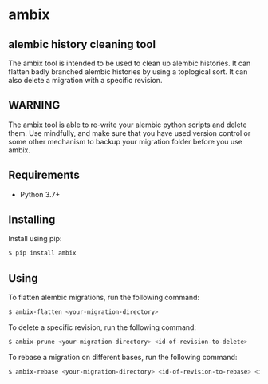 # ambix


## alembic history cleaning tool

The ambix tool is intended to be used to clean up alembic histories. It can
flatten badly branched alembic histories by using a toplogical sort. It can
also delete a migration with a specific revision.


## WARNING

The ambix tool is able to re-write your alembic python scripts and delete them.
Use mindfully, and make sure that you have used version control or some other
mechanism to backup your migration folder before you use ambix.


## Requirements

 - Python 3.7+


## Installing

Install using pip:

```bash
$ pip install ambix
```


## Using

To flatten alembic migrations, run the following command:

```bash
$ ambix-flatten <your-migration-directory>
```

To delete a specific revision, run the following command:

```bash
$ ambix-prune <your-migration-directory> <id-of-revision-to-delete>
```

To rebase a migration on different bases, run the following command:

```bash
$ ambix-rebase <your-migration-directory> <id-of-revision-to-rebase> <id-of-first-new-base> <id-of-second-new-base> ...
```
